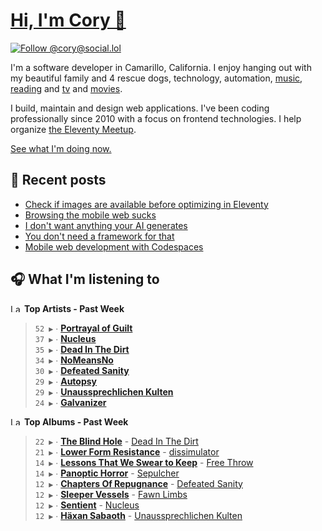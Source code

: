 # [Hi, I'm Cory 👋](https://coryd.dev)

[![Follow @cory@social.lol](https://img.shields.io/mastodon/follow/109606224363698309?domain=https%3A%2F%2Fsocial.lol&style=for-the-badge&logo=Mastodon&logoColor=white&labelColor=6364FF)](https://social.lol/@cory)

I'm a software developer in Camarillo, California. I enjoy hanging out with my beautiful family and 4 rescue dogs, technology, automation, [music](https://last.fm/user/coryd_), [reading](https://app.thestorygraph.com/profile/coryd) and [tv](https://trakt.tv/users/cdransf) and [movies](https://trakt.tv/users/cdransf).

I build, maintain and design web applications. I've been coding professionally since 2010 with a focus on frontend technologies. I help organize [the Eleventy Meetup](https://11tymeetup.dev/).

[See what I'm doing now.](https://coryd.dev/now)

## 📝 Recent posts

<!-- BLOGPOSTS:START -->
- [Check if images are available before optimizing in Eleventy](https://coryd.dev/posts/2024/check-if-images-are-available-before-optimizing-in-eleventy/)
- [Browsing the mobile web sucks](https://coryd.dev/posts/2024/browsing-the-mobile-web-sucks/)
- [I don't want anything your AI generates](https://coryd.dev/posts/2024/i-dont-want-anything-your-ai-generates/)
- [You don't need a framework for that](https://coryd.dev/posts/2024/you-dont-need-a-framework-for-that/)
- [Mobile web development with Codespaces](https://coryd.dev/posts/2024/mobile-web-development-with-codespaces/)
<!-- BLOGPOSTS:END -->

## 🎧 What I'm listening to

<!--START_LASTFM_ARTISTS:{"period": "7day", "rows": 8}-->
<a href="https://last.fm" target="_blank"><img src="https://user-images.githubusercontent.com/17434202/215290617-e793598d-d7c9-428f-9975-156db1ba89cc.svg" alt="Last.fm Logo" width="18" height="13"/></a> **Top Artists - Past Week**

> `52 ▶️` ∙ **[Portrayal of Guilt](https://www.last.fm/music/Portrayal+of+Guilt)**<br/>
> `37 ▶️` ∙ **[Nucleus](https://www.last.fm/music/Nucleus)**<br/>
> `35 ▶️` ∙ **[Dead In The Dirt](https://www.last.fm/music/Dead+In+The+Dirt)**<br/>
> `34 ▶️` ∙ **[NoMeansNo](https://www.last.fm/music/NoMeansNo)**<br/>
> `30 ▶️` ∙ **[Defeated Sanity](https://www.last.fm/music/Defeated+Sanity)**<br/>
> `29 ▶️` ∙ **[Autopsy](https://www.last.fm/music/Autopsy)**<br/>
> `29 ▶️` ∙ **[Unaussprechlichen Kulten](https://www.last.fm/music/Unaussprechlichen+Kulten)**<br/>
> `24 ▶️` ∙ **[Galvanizer](https://www.last.fm/music/Galvanizer)**<br/>
<!--END_LASTFM_ARTISTS-->

<!--START_LASTFM_ALBUMS:{"period": "7day", "rows": 8}-->
<a href="https://last.fm" target="_blank"><img src="https://user-images.githubusercontent.com/17434202/215290617-e793598d-d7c9-428f-9975-156db1ba89cc.svg" alt="Last.fm Logo" width="18" height="13"/></a> **Top Albums - Past Week**

> `22 ▶️` ∙ **[The Blind Hole](https://www.last.fm/music/Dead+In+The+Dirt/The+Blind+Hole)** - [Dead In The Dirt](https://www.last.fm/music/Dead+In+The+Dirt)<br/>
> `21 ▶️` ∙ **[Lower Form Resistance](https://www.last.fm/music/dissimulator/Lower+Form+Resistance)** - [dissimulator](https://www.last.fm/music/dissimulator)<br/>
> `14 ▶️` ∙ **[Lessons That We Swear to Keep](https://www.last.fm/music/Free+Throw/Lessons+That+We+Swear+to+Keep)** - [Free Throw](https://www.last.fm/music/Free+Throw)<br/>
> `14 ▶️` ∙ **[Panoptic Horror](https://www.last.fm/music/Sepulcher/Panoptic+Horror)** - [Sepulcher](https://www.last.fm/music/Sepulcher)<br/>
> `12 ▶️` ∙ **[Chapters Of Repugnance](https://www.last.fm/music/Defeated+Sanity/Chapters+Of+Repugnance)** - [Defeated Sanity](https://www.last.fm/music/Defeated+Sanity)<br/>
> `12 ▶️` ∙ **[Sleeper Vessels](https://www.last.fm/music/Fawn+Limbs/Sleeper+Vessels)** - [Fawn Limbs](https://www.last.fm/music/Fawn+Limbs)<br/>
> `12 ▶️` ∙ **[Sentient](https://www.last.fm/music/Nucleus/Sentient)** - [Nucleus](https://www.last.fm/music/Nucleus)<br/>
> `12 ▶️` ∙ **[Häxan Sabaoth](https://www.last.fm/music/Unaussprechlichen+Kulten/H%C3%A4xan+Sabaoth)** - [Unaussprechlichen Kulten](https://www.last.fm/music/Unaussprechlichen+Kulten)<br/>
<!--END_LASTFM_ALBUMS-->
